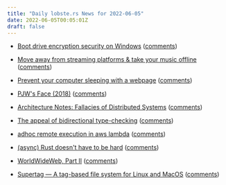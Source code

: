 ```yaml
---
title: "Daily lobste.rs News for 2022-06-05"
date: 2022-06-05T00:05:01Z
draft: false
---
```






- [Boot drive encryption security on Windows](https://threedots.ovh/blog/2022/06/boot-drive-encryption-security-on-windows/)
  ([comments](https://lobste.rs/s/ikzqnw/boot_drive_encryption_security_on))



- [Move away from streaming platforms & take your music offline](https://blog.orhun.dev/take-your-music-offline/)
  ([comments](https://lobste.rs/s/n6o6ez/move_away_from_streaming_platforms_take))



- [Prevent your computer sleeping with a webpage](https://nosleep.page/)
  ([comments](https://lobste.rs/s/2ll7vx/prevent_your_computer_sleeping_with))



- [PJW's Face (2018)](https://spinroot.com/pico/pjw.html)
  ([comments](https://lobste.rs/s/0sqdnj/pjw_s_face_2018))



- [Architecture Notes: Fallacies of Distributed Systems](https://architecturenotes.co/fallacies-of-distributed-systems/)
  ([comments](https://lobste.rs/s/i5otro/architecture_notes_fallacies))



- [The appeal of bidirectional type-checking](https://www.haskellforall.com/2022/06/the-appeal-of-bidirectional-type.html)
  ([comments](https://lobste.rs/s/mhdvzh/appeal_bidirectional_type_checking))



- [adhoc remote execution in aws lambda](https://github.com/nathants/aws-rce)
  ([comments](https://lobste.rs/s/dhy6mp/adhoc_remote_execution_aws_lambda))



- [(async) Rust doesn't have to be hard](https://itsallaboutthebit.com/async-simple/)
  ([comments](https://lobste.rs/s/ftktmu/async_rust_doesn_t_have_be_hard))



- [WorldWideWeb, Part II](https://blog.iconfactory.com/2022/06/worldwideweb-part-2/)
  ([comments](https://lobste.rs/s/0mkm7v/worldwideweb_part_ii))



- [Supertag — A tag-based file system for Linux and MacOS](https://amoffat.github.io/supertag/)
  ([comments](https://lobste.rs/s/zw0jqh/supertag_tag_based_file_system_for_linux))


